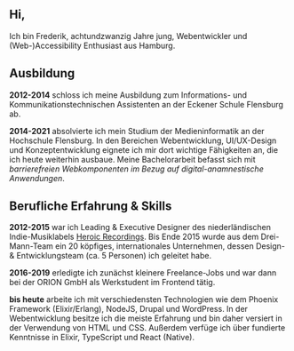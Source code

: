 <h2>Hi,</h2>

Ich bin Frederik, achtundzwanzig Jahre jung, Webentwickler und (Web-)Accessibility Enthusiast aus Hamburg.

## Ausbildung

**2012-2014** schloss ich meine Ausbildung zum Informations- und Kommunikationstechnischen Assistenten an der Eckener Schule Flensburg ab.

**2014-2021** absolvierte ich mein Studium der Medieninformatik an der Hochschule Flensburg. In den Bereichen Webentwicklung, UI/UX-Design und Konzeptentwicklung eignete ich mir dort wichtige Fähigkeiten an, die ich heute weiterhin ausbaue. Meine Bachelorarbeit befasst sich mit _barrierefreien Webkomponenten im Bezug auf digital-anamnestische Anwendungen_.

## Berufliche Erfahrung & Skills

**2012-2015** war ich Leading & Executive Designer des niederländischen Indie-Musiklabels [Heroic Recordings](https://heroic.family). Bis Ende 2015 wurde aus dem Drei-Mann-Team ein 20 köpfiges, internationales Unternehmen, dessen Design- & Entwicklungsteam (ca. 5 Personen) ich geleitet habe.

**2016-2019** erledigte ich zunächst kleinere Freelance-Jobs und war dann bei der ORION GmbH als Werkstudent im Frontend tätig.

**bis heute** arbeite ich mit verschiedensten Technologien wie dem Phoenix Framework (Elixir/Erlang), NodeJS, Drupal und WordPress. In der Webentwicklung besitze ich die meiste Erfahrung und bin daher versiert in der Verwendung von HTML und CSS. Außerdem verfüge ich über fundierte Kenntnisse in Elixir, TypeScript und React (Native).
